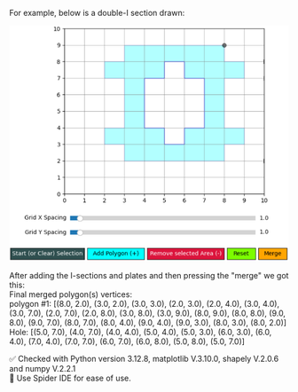 <p>For example, below is a double-I section drawn:</p>

<img src="https://github.com/YoungYar/SectCAD/blob/master/double-I_section.png?raw=true" alt="Double-I section" width="600"/>

<p>After adding the I-sections and plates and then pressing the "merge" we got this:<br>
Final merged polygon(s) vertices:<br>
polygon #1:  [(8.0, 2.0), (3.0, 2.0), (3.0, 3.0), (2.0, 3.0), (2.0, 4.0), (3.0, 4.0), (3.0, 7.0), (2.0, 7.0), (2.0, 8.0), (3.0, 8.0), (3.0, 9.0), (8.0, 9.0), (8.0, 8.0), (9.0, 8.0), (9.0, 7.0), (8.0, 7.0), (8.0, 4.0), (9.0, 4.0), (9.0, 3.0), (8.0, 3.0), (8.0, 2.0)]<br>
Hole:  [(5.0, 7.0), (4.0, 7.0), (4.0, 4.0), (5.0, 4.0), (5.0, 3.0), (6.0, 3.0), (6.0, 4.0), (7.0, 4.0), (7.0, 7.0), (6.0, 7.0), (6.0, 8.0), (5.0, 8.0), (5.0, 7.0)]
</p>

<p>
✅ Checked with Python version 3.12.8, matplotlib V.3.10.0, shapely V.2.0.6 and numpy V.2.2.1<br>
🔷 Use Spider IDE for ease of use.
</p>
